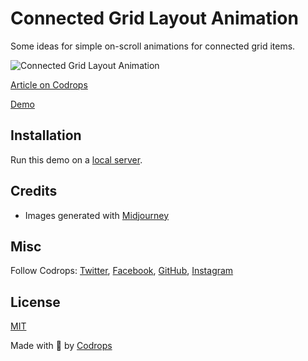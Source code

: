 # Connected Grid Layout Animation

Some ideas for simple on-scroll animations for connected grid items.

![Connected Grid Layout Animation](https://tympanus.net/codrops/wp-content/uploads/2023/08/ConnectedGrid_feat.jpg)

[Article on Codrops](https://tympanus.net/codrops/?p=73283)

[Demo](http://tympanus.net/Development/ConnectedGrid/)

## Installation

Run this demo on a [local server](https://developer.mozilla.org/en-US/docs/Learn/Common_questions/Tools_and_setup/set_up_a_local_testing_server).

## Credits

- Images generated with [Midjourney](https://midjourney.com)

## Misc

Follow Codrops: [Twitter](http://www.twitter.com/codrops), [Facebook](http://www.facebook.com/codrops), [GitHub](https://github.com/codrops), [Instagram](https://www.instagram.com/codropsss/)

## License
[MIT](LICENSE)

Made with :blue_heart:  by [Codrops](http://www.codrops.com)





